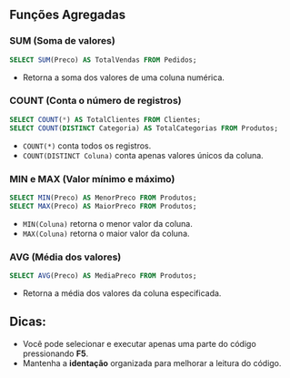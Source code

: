 ## **Funções Agregadas**

### **SUM (Soma de valores)**
```sql
SELECT SUM(Preco) AS TotalVendas FROM Pedidos;
```
- Retorna a soma dos valores de uma coluna numérica.

### **COUNT (Conta o número de registros)**
```sql
SELECT COUNT(*) AS TotalClientes FROM Clientes;
SELECT COUNT(DISTINCT Categoria) AS TotalCategorias FROM Produtos;
```
- `COUNT(*)` conta todos os registros.
- `COUNT(DISTINCT Coluna)` conta apenas valores únicos da coluna.

### **MIN e MAX (Valor mínimo e máximo)**
```sql
SELECT MIN(Preco) AS MenorPreco FROM Produtos;
SELECT MAX(Preco) AS MaiorPreco FROM Produtos;
```
- `MIN(Coluna)` retorna o menor valor da coluna.
- `MAX(Coluna)` retorna o maior valor da coluna.

### **AVG (Média dos valores)**
```sql
SELECT AVG(Preco) AS MediaPreco FROM Produtos;
```
- Retorna a média dos valores da coluna especificada.

## **Dicas:**
- Você pode selecionar e executar apenas uma parte do código pressionando **F5**.
- Mantenha a **identação** organizada para melhorar a leitura do código.